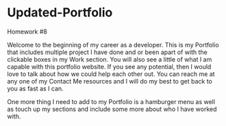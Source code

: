 # Updated-Portfolio
Homework #8

Welcome to the beginning of my career as a developer. This is my Portfolio that includes multiple project I have done and or been apart of with the clickable boxes in my Work section. You will also see a little of what I am capable with this portfolio website. If you see any potential, then I would love to talk about how we could help each other out. You can reach me at any one of my Contact Me resources and I will do my best to get back to you as fast as I can. 

One more thing I need to add to my Portfolio is a hamburger menu as well as touch up my sections and include some more about who I have worked with.
